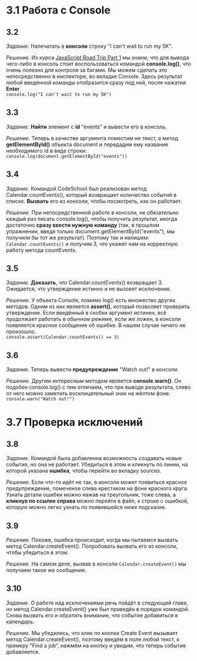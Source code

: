 # 3.1 Работа с Console

## 3.2 

_Задание._
Напечатать в **консоли** строку "I can't wait to run my 5K".

_Решение._
Из курса [JavaScript Road Trip Part 1](https://github.com/preigile/codeschool-hints/blob/master/JavaScript/JavaScript_Road_Trip_Part_1/3.files.md#36-%D0%92%D1%8B%D0%B2%D0%BE%D0%B4-%D0%B2-%D0%BA%D0%BE%D0%BD%D1%81%D0%BE%D0%BB%D1%8C) мы знаем, что для вывода чего-либо в консоль стоит воспользоваться командой **console.log()**, что очень полезно для контроля за багами. Мы можем сделать это непосредственно в инспекторе, во вкладке Console. Здесь результат любой введённой команды отобразится сразу под ней, после нажатия **Enter**.   
`console.log("I can't wait to run my 5K")`

## 3.3 

_Задание._
**Найти** элемент с **id** "events" и вывести его в консоль.

_Решение._
Теперь в качестве аргумента поместим не текст, а метод **getElementById()** объекта document и передадим ему название необходимого id в виде строки:     
`console.log(document.getElementById("events"))`

## 3.4 

_Задание._
Командой CodeSchool был реализован метод Calendar.countEvents(), который возвращает количество событий в списке. **Вызвать** его из консоли, чтобы посмотреть, как он работает. 

_Решение._
При непосредственной работе в консоли, не обязательно каждый раз писать console.log(), чтобы получить результат, иногда достаточно **сразу ввести нужную команду** (так, в прошлом упражнении, введя только document.getElementById("events"), мы получили бы тот же результат). Поэтому так и напишем: `Calendar.countEvents()` и получим 3, что укажет нам на корректную работу метода countEvents. 

## 3.5 

_Задание._
**Доказать**, что Calendar.countEvents() возвращает 3. Ожидается, что утверждение истинно и не вызовет исключения. 

_Решение._
У объекта Console, помимо log() есть множество других методов. Одним из них является **assert()**, который позволяет проверить утверждение. Если введённый в скобки аргумент истинен, всё продолжает работать в обычном режиме, если же ложен, в консоли появляется красное сообщение об ошибке. В нашем случае ничего не произошло.   
`console.assert(Calendar.countEvents() == 3)`

## 3.6

_Задание._
Теперь вывести **предупреждение** "Watch out!" в консоли.

_Решение._
Другим интересным методом является **console.warn()**. Он подобен console.log() с тем отличаем, что при выводе результата, слево от него можно заметить восклицательный знак на жёлтом фоне.   
`console.warn("Watch out!")`

# 3.7 Проверка исключений

## 3.8 

_Задание._
Командой была добавленна возможность создавать новые события, но она не работает. Убедиться в этом и кликнуть по линии, на которой указана **ошибка**, чтобы перейти во вкладку sources. 

_Решение._
Если что-то идёт не так, в консоли может появиться красное предупреждение, помеченое слева крестиком на фоне красного круга. Узнать детали ошибки можно нажав на треугольник, тоже слева, а **кликнув по ссылке справа** можно перейти в файл, к строке с ошибкой, которую можно легко узнать по появившейся ниже подсказке.

## 3.9

_Решение._
Похоже, ошибка происходит, когда мы пытаемся вызвать метод Calendar.createEvent(). Попробовать вызвать его из консоли, чтобы убедиться в этом.

_Решение._
На самом деле, вызвав в консоли `Calendar.createEvent()` мы получаем такое же сообщение.

## 3.10

_Задание._
О работе над исключениями речь пойдёт в следующей главе, но метод Calendar.createEvent() уже был приведён в порядок командой. Снова вызвать его и обратить внимание, что событие добавиться в календарь.

_Решение._
Мы убедились, что клик по кнопке Create Event вызывает метод Calendar.createEvent(), поэтому введём в поле любой текст, к примеру "Find a job”, нажмём на кнопку и увидим, что теперь событие добавляется.